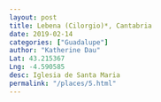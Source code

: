 ```yaml
---
layout: post
title: Lebena (Cilorgio)*, Cantabria
date: 2019-02-14
categories: ["Guadalupe"]
author: "Katherine Dau"
Lat: 43.215367
Lng: -4.590585
desc: Iglesia de Santa Maria
permalink: "/places/5.html"
---
```

